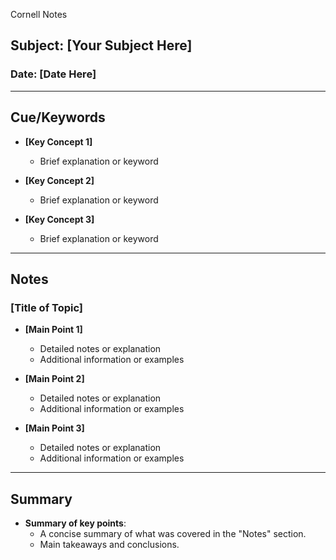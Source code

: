  Cornell Notes

## Subject: [Your Subject Here]
### Date: [Date Here]

---

## **Cue/Keywords**

- **[Key Concept 1]**
  - Brief explanation or keyword

- **[Key Concept 2]**
  - Brief explanation or keyword

- **[Key Concept 3]**
  - Brief explanation or keyword

---

## **Notes**

### [Title of Topic]

- **[Main Point 1]**
  - Detailed notes or explanation
  - Additional information or examples
  
- **[Main Point 2]**
  - Detailed notes or explanation
  - Additional information or examples
  
- **[Main Point 3]**
  - Detailed notes or explanation
  - Additional information or examples

---

## **Summary**

- **Summary of key points**:
  - A concise summary of what was covered in the "Notes" section.
  - Main takeaways and conclusions.